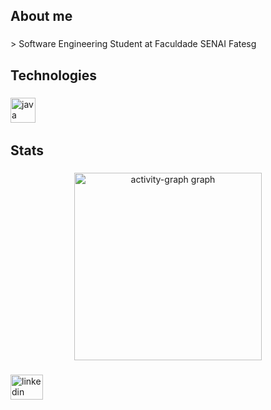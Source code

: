 <h2 align="left">About me</h2>

###

<p align="left">> Software Engineering Student at Faculdade SENAI Fatesg</p>

###

<h2 align="left">Technologies</h2>

###

<div align="left">
  <img src="https://skillicons.dev/icons?i=java" height="40" alt="java logo" />
  <img width="12" />
</div>

###

<h2 align="left">Stats</h2>

###

<div align="center">
  <img src="https://github-readme-activity-graph.vercel.app/graph?username=hartur-sales&radius=16&theme=gotham&area=true&hide_border=true" height="300" alt="activity-graph graph" />
</div>

###

<div align="left">
  <a href="https://www.linkedin.com/in/hartur-sales-xavier/" target="_blank">
    <img src="https://raw.githubusercontent.com/maurodesouza/profile-readme-generator/master/src/assets/icons/social/linkedin/default.svg" width="52" height="40" alt="linkedin logo" />
  </a>
</div>

###
